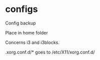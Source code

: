 # configs
Config backup

Place in home folder

Concerns i3 and i3blocks.

.xorg.conf.d/* goes to /etc/X11/xorg.conf.d/

